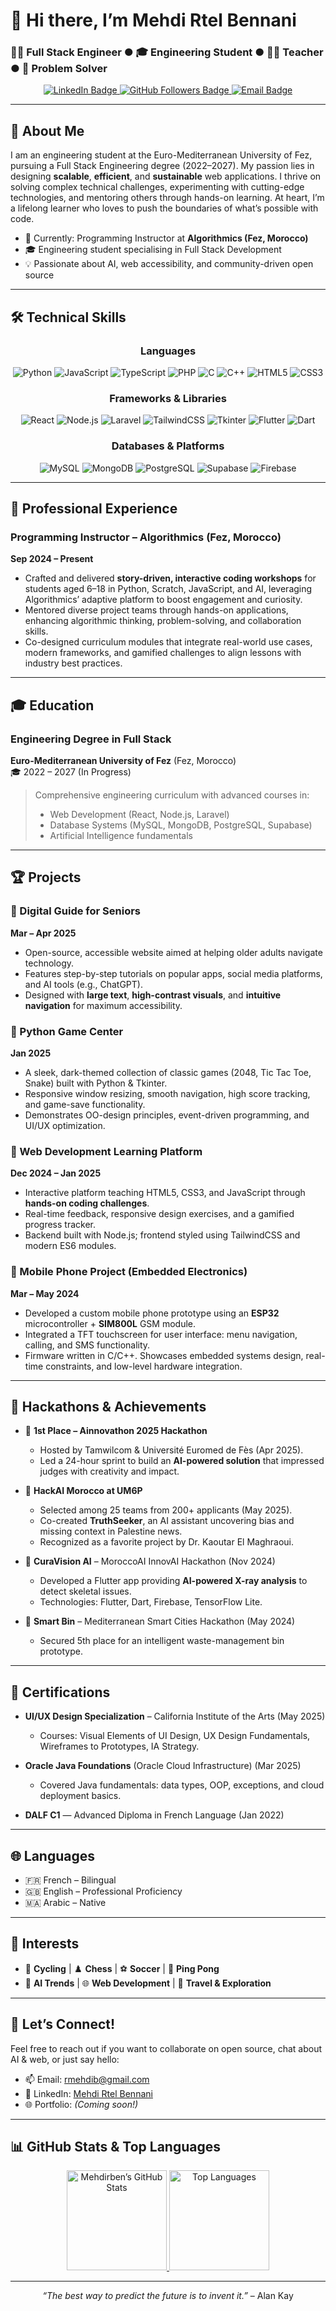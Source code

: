 # 👋 Hi there, I’m **Mehdi Rtel Bennani**  
### 👨‍💻 Full Stack Engineer ● 🎓 Engineering Student ● 🧑‍🏫 Teacher ● 🧩 Problem Solver

<div align="center">
  <a href="https://www.linkedin.com/in/mehdi-rtel-bennani">
    <img src="https://img.shields.io/badge/LinkedIn-mehdi--rtel--bennani-blue?style=for-the-badge&logo=linkedin&logoColor=white" alt="LinkedIn Badge" />
  </a>
  <a href="https://github.com/Mehdirben?tab=followers">
    <img src="https://img.shields.io/badge/Follow-Mehdirben-black?style=for-the-badge&logo=github&logoColor=white" alt="GitHub Followers Badge" />
  </a>
  <a href="mailto:rmehdib@gmail.com">
    <img src="https://img.shields.io/badge/Email-rmehdib%40gmail.com-red?style=for-the-badge&logo=gmail&logoColor=white" alt="Email Badge" />
  </a>
</div>

---

## 🌟 About Me  
I am an engineering student at the Euro-Mediterranean University of Fez, pursuing a Full Stack Engineering degree (2022–2027). My passion lies in designing **scalable**, **efficient**, and **sustainable** web applications. I thrive on solving complex technical challenges, experimenting with cutting-edge technologies, and mentoring others through hands-on learning. At heart, I’m a lifelong learner who loves to push the boundaries of what’s possible with code.  

- 🔭 Currently: Programming Instructor at **Algorithmics (Fez, Morocco)**  
- 🎓 Engineering student specialising in Full Stack Development  
- 💡 Passionate about AI, web accessibility, and community-driven open source  

---

## 🛠️ Technical Skills  

<div align="center">

### Languages  
<p>
  <img alt="Python" src="https://img.shields.io/badge/-Python-3776AB?style=for-the-badge&logo=python&logoColor=white" />
  <img alt="JavaScript" src="https://img.shields.io/badge/-JavaScript-F7DF1E?style=for-the-badge&logo=javascript&logoColor=black" />
  <img alt="TypeScript" src="https://img.shields.io/badge/-TypeScript-007ACC?style=for-the-badge&logo=typescript&logoColor=white" />
  <img alt="PHP" src="https://img.shields.io/badge/-PHP-777BB4?style=for-the-badge&logo=php&logoColor=white" />
  <img alt="C" src="https://img.shields.io/badge/-C-00599C?style=for-the-badge&logo=c&logoColor=white" />
  <img alt="C++" src="https://img.shields.io/badge/-C++-00599C?style=for-the-badge&logo=c%2B%2B&logoColor=white" />
  <img alt="HTML5" src="https://img.shields.io/badge/-HTML5-E34F26?style=for-the-badge&logo=html5&logoColor=white" />
  <img alt="CSS3" src="https://img.shields.io/badge/-CSS3-1572B6?style=for-the-badge&logo=css3&logoColor=white" />
</p>

### Frameworks & Libraries  
<p>
  <img alt="React" src="https://img.shields.io/badge/-React-20232A?style=for-the-badge&logo=react&logoColor=61DAFB" />
  <img alt="Node.js" src="https://img.shields.io/badge/-Node.js-339933?style=for-the-badge&logo=node.js&logoColor=white" />
  <img alt="Laravel" src="https://img.shields.io/badge/-Laravel-FF2D20?style=for-the-badge&logo=laravel&logoColor=white" />
  <img alt="TailwindCSS" src="https://img.shields.io/badge/-TailwindCSS-38B2AC?style=for-the-badge&logo=tailwind-css&logoColor=white" />
  <img alt="Tkinter" src="https://img.shields.io/badge/-Tkinter-3670A0?style=for-the-badge&logo=python&logoColor=white" />
  <img alt="Flutter" src="https://img.shields.io/badge/-Flutter-02569B?style=for-the-badge&logo=flutter&logoColor=white" />
  <img alt="Dart" src="https://img.shields.io/badge/-Dart-0175C2?style=for-the-badge&logo=dart&logoColor=white" />
</p>

### Databases & Platforms  
<p>
  <img alt="MySQL" src="https://img.shields.io/badge/-MySQL-4479A1?style=for-the-badge&logo=mysql&logoColor=white" />
  <img alt="MongoDB" src="https://img.shields.io/badge/-MongoDB-47A248?style=for-the-badge&logo=mongodb&logoColor=white" />
  <img alt="PostgreSQL" src="https://img.shields.io/badge/-PostgreSQL-4169E1?style=for-the-badge&logo=postgresql&logoColor=white" />
  <img alt="Supabase" src="https://img.shields.io/badge/-Supabase-3ECF8E?style=for-the-badge&logo=supabase&logoColor=white" />
  <img alt="Firebase" src="https://img.shields.io/badge/-Firebase-FFCA28?style=for-the-badge&logo=firebase&logoColor=black" />
</p>

</div>

---

## 💼 Professional Experience  

### **Programming Instructor** – Algorithmics (Fez, Morocco)  
**Sep 2024 – Present**  
- Crafted and delivered **story-driven, interactive coding workshops** for students aged 6–18 in Python, Scratch, JavaScript, and AI, leveraging Algorithmics’ adaptive platform to boost engagement and curiosity.
- Mentored diverse project teams through hands-on applications, enhancing algorithmic thinking, problem-solving, and collaboration skills.  
- Co-designed curriculum modules that integrate real-world use cases, modern frameworks, and gamified challenges to align lessons with industry best practices.  


---

## 🎓 Education  

### **Engineering Degree in Full Stack**  
**Euro-Mediterranean University of Fez** (Fez, Morocco)  
🎓 2022 – 2027 (In Progress)  
> Comprehensive engineering curriculum with advanced courses in:  
> - Web Development (React, Node.js, Laravel)  
> - Database Systems (MySQL, MongoDB, PostgreSQL, Supabase)  
> - Artificial Intelligence fundamentals  

---

## 🏆 Projects  

### 🔸 Digital Guide for Seniors  
**Mar – Apr 2025**  
- Open-source, accessible website aimed at helping older adults navigate technology.  
- Features step-by-step tutorials on popular apps, social media platforms, and AI tools (e.g., ChatGPT).  
- Designed with **large text**, **high-contrast visuals**, and **intuitive navigation** for maximum accessibility.

### 🔸 Python Game Center  
**Jan 2025**  
- A sleek, dark-themed collection of classic games (2048, Tic Tac Toe, Snake) built with Python & Tkinter.  
- Responsive window resizing, smooth navigation, high score tracking, and game-save functionality.  
- Demonstrates OO-design principles, event-driven programming, and UI/UX optimization.

### 🔸 Web Development Learning Platform  
**Dec 2024 – Jan 2025**  
- Interactive platform teaching HTML5, CSS3, and JavaScript through **hands-on coding challenges**.  
- Real-time feedback, responsive design exercises, and a gamified progress tracker.  
- Backend built with Node.js; frontend styled using TailwindCSS and modern ES6 modules.

### 🔸 Mobile Phone Project (Embedded Electronics)  
**Mar – May 2024**  
- Developed a custom mobile phone prototype using an **ESP32** microcontroller + **SIM800L** GSM module.  
- Integrated a TFT touchscreen for user interface: menu navigation, calling, and SMS functionality.  
- Firmware written in C/C++. Showcases embedded systems design, real-time constraints, and low-level hardware integration.

---

## 🚀 Hackathons & Achievements  

- 🥇 **1st Place – Ainnovathon 2025 Hackathon**  
  - Hosted by Tamwilcom & Université Euromed de Fès (Apr 2025).  
  - Led a 24-hour sprint to build an **AI-powered solution** that impressed judges with creativity and impact.

- 🏅 **HackAI Morocco at UM6P**  
  - Selected among 25 teams from 200+ applicants (May 2025).  
  - Co-created **TruthSeeker**, an AI assistant uncovering bias and missing context in Palestine news.  
  - Recognized as a favorite project by Dr. Kaoutar El Maghraoui.

- 🌟 **CuraVision AI** – MoroccoAI InnovAI Hackathon (Nov 2024)  
  - Developed a Flutter app providing **AI-powered X-ray analysis** to detect skeletal issues.  
  - Technologies: Flutter, Dart, Firebase, TensorFlow Lite.

- 🥉 **Smart Bin** – Mediterranean Smart Cities Hackathon (May 2024)  
  - Secured 5th place for an intelligent waste-management bin prototype.  

---

## 📜 Certifications  

- **UI/UX Design Specialization** – California Institute of the Arts (May 2025)  
  - Courses: Visual Elements of UI Design, UX Design Fundamentals, Wireframes to Prototypes, IA Strategy.

- **Oracle Java Foundations** (Oracle Cloud Infrastructure) (Mar 2025)  
  - Covered Java fundamentals: data types, OOP, exceptions, and cloud deployment basics.

- **DALF C1** — Advanced Diploma in French Language (Jan 2022)  

---

## 🌐 Languages  

- 🇫🇷 French – Bilingual  
- 🇬🇧 English – Professional Proficiency  
- 🇲🇦 Arabic – Native  

---

## 🎯 Interests  

- 🚴 **Cycling** | ♟️ **Chess** | ⚽ **Soccer** | 🏓 **Ping Pong**  
- 🤖 **AI Trends** | 🌐 **Web Development** | 🧳 **Travel & Exploration**  

---

## 💬 Let’s Connect!  

Feel free to reach out if you want to collaborate on open source, chat about AI & web, or just say hello:

- 📫 Email: [rmehdib@gmail.com](mailto:rmehdib@gmail.com)  
- 💼 LinkedIn: [Mehdi Rtel Bennani](https://www.linkedin.com/in/mehdi-rtel-bennani)  
- 🌐 Portfolio: *(Coming soon!)*  

---

## 📊 GitHub Stats & Top Languages  

<div align="center">
  <a href="https://github.com/Mehdirben">
    <img height="160em" src="https://github-readme-stats.vercel.app/api?username=Mehdirben&show_icons=true&theme=radical&hide_border=true&include_all_commits=true&count_private=true" alt="Mehdirben’s GitHub Stats" />
  </a>
  <a href="https://github.com/Mehdirben">
    <img height="160em" src="https://github-readme-stats.vercel.app/api/top-langs/?username=Mehdirben&layout=compact&theme=radical&hide_border=true" alt="Top Languages" />
  </a>
</div>

---

<p align="center">
  <em>“The best way to predict the future is to invent it.”</em>  
  – Alan Kay
</p>
